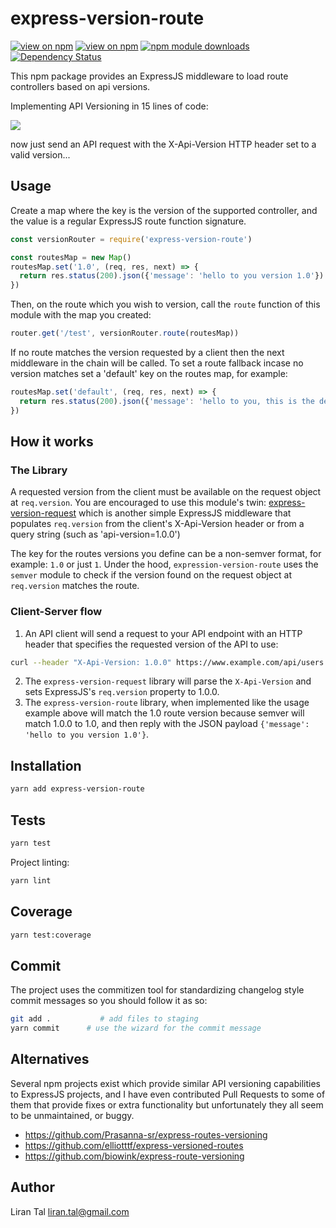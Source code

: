 # express-version-route

[![view on npm](http://img.shields.io/npm/v/express-version-route.svg)](https://www.npmjs.org/package/express-version-route)
[![view on npm](http://img.shields.io/npm/l/express-version-route.svg)](https://www.npmjs.org/package/express-version-route)
[![npm module downloads](http://img.shields.io/npm/dt/express-version-route.svg)](https://www.npmjs.org/package/express-version-route)
[![Dependency Status](https://david-dm.org/lirantal/express-version-route.svg)](https://david-dm.org/lirantal/express-version-route)

This npm package provides an ExpressJS middleware to load route controllers based on api versions.

Implementing API Versioning in 15 lines of code:

![](https://pbs.twimg.com/media/DDcLgNQXkAARLIX.jpg:small)

now just send an API request with the X-Api-Version HTTP header set to a valid version...

## Usage

Create a map where the key is the version of the supported controller, and the value is a regular ExpressJS route function signature.

```js
const versionRouter = require('express-version-route')

const routesMap = new Map()
routesMap.set('1.0', (req, res, next) => {
  return res.status(200).json({'message': 'hello to you version 1.0'})
})
```

Then, on the route which you wish to version, call the `route` function of this module with the map you created:

```js
router.get('/test', versionRouter.route(routesMap))
```

If no route matches the version requested by a client then the next middleware in the chain will be called.
To set a route fallback incase no version matches set a 'default' key on the routes map, for example:

```js
routesMap.set('default', (req, res, next) => {
  return res.status(200).json({'message': 'hello to you, this is the default route'})
})
``` 

## How it works

### The Library

A requested version from the client must be available on the request object at `req.version`.
You are encouraged to use this module's twin: [express-version-request](https://github.com/lirantal/express-version-request) which is another simple ExpressJS middleware that populates `req.version` from the client's X-Api-Version header or from a query string (such as 'api-version=1.0.0')

The key for the routes versions you define can be a non-semver format, for example: `1.0` or just `1`. Under the hood, `expression-version-route` uses the `semver` module to check if the version found on the request object at `req.version` matches the route. 

### Client-Server flow

1. An API client will send a request to your API endpoint with an HTTP header that specifies the requested version of the API to use: 
```bash
curl --header "X-Api-Version: 1.0.0" https://www.example.com/api/users
```

2. The `express-version-request` library will parse the `X-Api-Version` and sets ExpressJS's `req.version` property to 1.0.0.
3. The `express-version-route` library, when implemented like the usage example above will match the 1.0 route version because semver will match 1.0.0 to 1.0, and then reply with the JSON payload `{'message': 'hello to you version 1.0'}`.  


## Installation

```bash
yarn add express-version-route
```

## Tests

```bash
yarn test
```

Project linting:

```bash
yarn lint
```

## Coverage

```bash
yarn test:coverage
```

## Commit

The project uses the commitizen tool for standardizing changelog style commit
messages so you should follow it as so:

```bash
git add .           # add files to staging
yarn commit      # use the wizard for the commit message
```

## Alternatives

Several npm projects exist which provide similar API versioning capabilities to ExpressJS projects, and I have even contributed Pull Requests to some of them that provide fixes or extra functionality but unfortunately they all seem to be unmaintained, or buggy.

* https://github.com/Prasanna-sr/express-routes-versioning
* https://github.com/elliotttf/express-versioned-routes
* https://github.com/biowink/express-route-versioning

## Author

Liran Tal <liran.tal@gmail.com>
